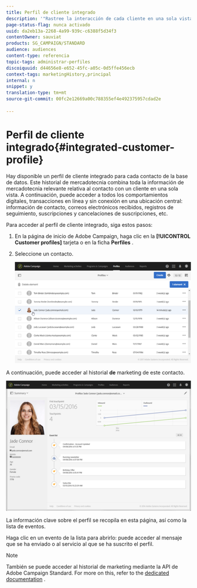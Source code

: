 ```yaml
---
title: Perfil de cliente integrado
description: '"Rastree la interacción de cada cliente en una sola vista: El perfil de cliente integrado de Adobe Campaign se actualiza durante todo el ciclo de vida del cliente".'
page-status-flag: nunca activado
uuid: da2eb13a-2268-4a99-939c-c6388f5d34f3
contentOwner: sauviat
products: SG_CAMPAIGN/STANDARD
audience: audiences
content-type: referencia
topic-tags: administrar-perfiles
discoiquuid: d44656e8-e652-45fc-a05c-0d5ffe456ecb
context-tags: marketingHistory,principal
internal: n
snippet: y
translation-type: tm+mt
source-git-commit: 00fc2e12669a00c788355ef4e492375957cdad2e

---
```



# Perfil de cliente integrado{#integrated-customer-profile}

Hay disponible un perfil de cliente integrado para cada contacto de la base de datos. Este historial de mercadotecnia combina toda la información de mercadotecnia relevante relativa al contacto con un cliente en una sola vista. A continuación, puede acceder a todos los comportamientos digitales, transacciones en línea y sin conexión en una ubicación central: información de contacto, correos electrónicos recibidos, registros de seguimiento, suscripciones y cancelaciones de suscripciones, etc.

Para acceder al perfil de cliente integrado, siga estos pasos:

1. En la página de inicio de Adobe Campaign, haga clic en la **[!UICONTROL Customer profiles]** tarjeta o en la ficha **Perfiles** .
1. Seleccione un contacto.

   ![](assets/mkt_hist_access.png)

A continuación, puede acceder al historial **de** marketing de este contacto.

![](assets/mkt_hist_view.png)

La información clave sobre el perfil se recopila en esta página, así como la lista de eventos.

Haga clic en un evento de la lista para abrirlo: puede acceder al mensaje que se ha enviado o al servicio al que se ha suscrito el perfil.

>[!NOTE]
>
>También se puede acceder al historial de marketing mediante la API de Adobe Campaign Standard. For more on this, refer to the [dedicated documentation](https://final-docs.campaign.adobe.com/doc/standard/en/api/ACS_API.html#interacting-with-marketing-history) .

